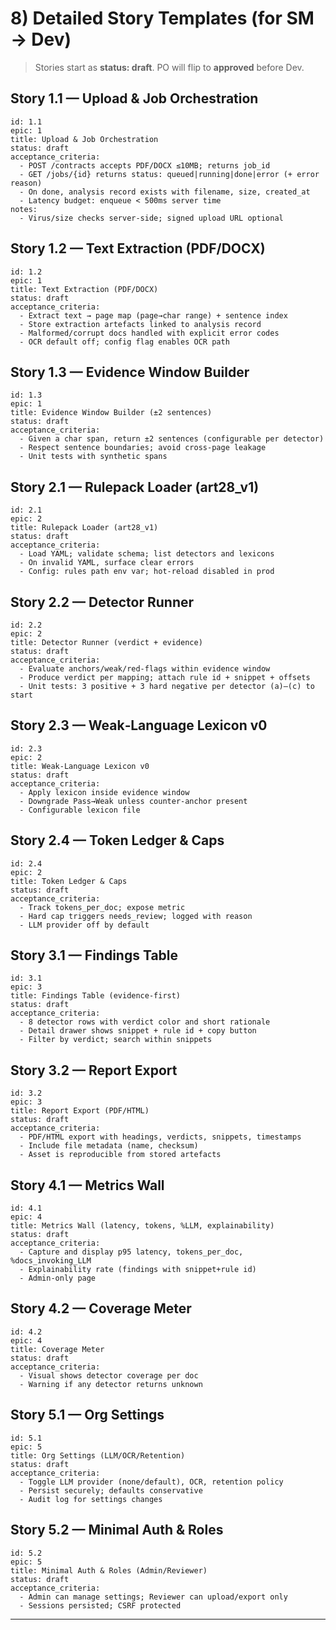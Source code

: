 # 8) Detailed Story Templates (for SM → Dev)
> Stories start as **status: draft**. PO will flip to **approved** before Dev.

## Story 1.1 — Upload & Job Orchestration
```
id: 1.1
epic: 1
title: Upload & Job Orchestration
status: draft
acceptance_criteria:
  - POST /contracts accepts PDF/DOCX ≤10MB; returns job_id
  - GET /jobs/{id} returns status: queued|running|done|error (+ error reason)
  - On done, analysis record exists with filename, size, created_at
  - Latency budget: enqueue < 500ms server time
notes:
  - Virus/size checks server‑side; signed upload URL optional
```  

## Story 1.2 — Text Extraction (PDF/DOCX)
```
id: 1.2
epic: 1
title: Text Extraction (PDF/DOCX)
status: draft
acceptance_criteria:
  - Extract text → page map (page→char range) + sentence index
  - Store extraction artefacts linked to analysis record
  - Malformed/corrupt docs handled with explicit error codes
  - OCR default off; config flag enables OCR path
```

## Story 1.3 — Evidence Window Builder
```
id: 1.3
epic: 1
title: Evidence Window Builder (±2 sentences)
status: draft
acceptance_criteria:
  - Given a char span, return ±2 sentences (configurable per detector)
  - Respect sentence boundaries; avoid cross‑page leakage
  - Unit tests with synthetic spans
```

## Story 2.1 — Rulepack Loader (art28_v1)
```
id: 2.1
epic: 2
title: Rulepack Loader (art28_v1)
status: draft
acceptance_criteria:
  - Load YAML; validate schema; list detectors and lexicons
  - On invalid YAML, surface clear errors
  - Config: rules path env var; hot‑reload disabled in prod
```

## Story 2.2 — Detector Runner
```
id: 2.2
epic: 2
title: Detector Runner (verdict + evidence)
status: draft
acceptance_criteria:
  - Evaluate anchors/weak/red‑flags within evidence window
  - Produce verdict per mapping; attach rule id + snippet + offsets
  - Unit tests: 3 positive + 3 hard negative per detector (a)–(c) to start
```

## Story 2.3 — Weak‑Language Lexicon v0
```
id: 2.3
epic: 2
title: Weak‑Language Lexicon v0
status: draft
acceptance_criteria:
  - Apply lexicon inside evidence window
  - Downgrade Pass→Weak unless counter‑anchor present
  - Configurable lexicon file
```

## Story 2.4 — Token Ledger & Caps
```
id: 2.4
epic: 2
title: Token Ledger & Caps
status: draft
acceptance_criteria:
  - Track tokens_per_doc; expose metric
  - Hard cap triggers needs_review; logged with reason
  - LLM provider off by default
```

## Story 3.1 — Findings Table
```
id: 3.1
epic: 3
title: Findings Table (evidence‑first)
status: draft
acceptance_criteria:
  - 8 detector rows with verdict color and short rationale
  - Detail drawer shows snippet + rule id + copy button
  - Filter by verdict; search within snippets
```

## Story 3.2 — Report Export
```
id: 3.2
epic: 3
title: Report Export (PDF/HTML)
status: draft
acceptance_criteria:
  - PDF/HTML export with headings, verdicts, snippets, timestamps
  - Include file metadata (name, checksum)
  - Asset is reproducible from stored artefacts
```

## Story 4.1 — Metrics Wall
```
id: 4.1
epic: 4
title: Metrics Wall (latency, tokens, %LLM, explainability)
status: draft
acceptance_criteria:
  - Capture and display p95 latency, tokens_per_doc, %docs_invoking_LLM
  - Explainability rate (findings with snippet+rule id)
  - Admin‑only page
```

## Story 4.2 — Coverage Meter
```
id: 4.2
epic: 4
title: Coverage Meter
status: draft
acceptance_criteria:
  - Visual shows detector coverage per doc
  - Warning if any detector returns unknown
```

## Story 5.1 — Org Settings
```
id: 5.1
epic: 5
title: Org Settings (LLM/OCR/Retention)
status: draft
acceptance_criteria:
  - Toggle LLM provider (none/default), OCR, retention policy
  - Persist securely; defaults conservative
  - Audit log for settings changes
```

## Story 5.2 — Minimal Auth & Roles
```
id: 5.2
epic: 5
title: Minimal Auth & Roles (Admin/Reviewer)
status: draft
acceptance_criteria:
  - Admin can manage settings; Reviewer can upload/export only
  - Sessions persisted; CSRF protected
```

---
